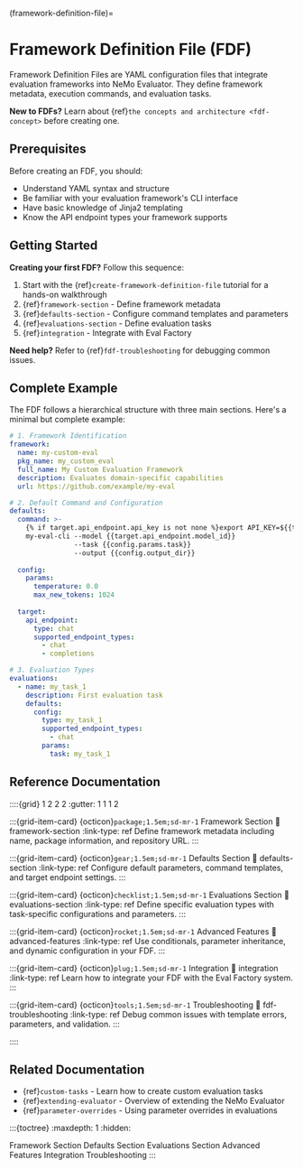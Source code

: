 (framework-definition-file)=

# Framework Definition File (FDF)

Framework Definition Files are YAML configuration files that integrate evaluation frameworks into NeMo Evaluator. They define framework metadata, execution commands, and evaluation tasks.

**New to FDFs?** Learn about {ref}`the concepts and architecture <fdf-concept>` before creating one.

## Prerequisites

Before creating an FDF, you should:

- Understand YAML syntax and structure
- Be familiar with your evaluation framework's CLI interface
- Have basic knowledge of Jinja2 templating
- Know the API endpoint types your framework supports

## Getting Started

**Creating your first FDF?** Follow this sequence:

1. Start with the {ref}`create-framework-definition-file` tutorial for a hands-on walkthrough
2. {ref}`framework-section` - Define framework metadata
3. {ref}`defaults-section` - Configure command templates and parameters
4. {ref}`evaluations-section` - Define evaluation tasks
5. {ref}`integration` - Integrate with Eval Factory

**Need help?** Refer to {ref}`fdf-troubleshooting` for debugging common issues.

## Complete Example

The FDF follows a hierarchical structure with three main sections. Here's a minimal but complete example:

```yaml
# 1. Framework Identification
framework:
  name: my-custom-eval
  pkg_name: my_custom_eval
  full_name: My Custom Evaluation Framework
  description: Evaluates domain-specific capabilities
  url: https://github.com/example/my-eval

# 2. Default Command and Configuration
defaults:
  command: >-
    {% if target.api_endpoint.api_key is not none %}export API_KEY=${{target.api_endpoint.api_key}} && {% endif %}
    my-eval-cli --model {{target.api_endpoint.model_id}} 
                --task {{config.params.task}}
                --output {{config.output_dir}}
  
  config:
    params:
      temperature: 0.0
      max_new_tokens: 1024
  
  target:
    api_endpoint:
      type: chat
      supported_endpoint_types:
        - chat
        - completions

# 3. Evaluation Types
evaluations:
  - name: my_task_1
    description: First evaluation task
    defaults:
      config:
        type: my_task_1
        supported_endpoint_types:
          - chat
        params:
          task: my_task_1
```

## Reference Documentation

::::{grid} 1 2 2 2
:gutter: 1 1 1 2

:::{grid-item-card} {octicon}`package;1.5em;sd-mr-1` Framework Section
:link: framework-section
:link-type: ref
Define framework metadata including name, package information, and repository URL.
:::

:::{grid-item-card} {octicon}`gear;1.5em;sd-mr-1` Defaults Section
:link: defaults-section
:link-type: ref
Configure default parameters, command templates, and target endpoint settings.
:::

:::{grid-item-card} {octicon}`checklist;1.5em;sd-mr-1` Evaluations Section
:link: evaluations-section
:link-type: ref
Define specific evaluation types with task-specific configurations and parameters.
:::

:::{grid-item-card} {octicon}`rocket;1.5em;sd-mr-1` Advanced Features
:link: advanced-features
:link-type: ref
Use conditionals, parameter inheritance, and dynamic configuration in your FDF.
:::

:::{grid-item-card} {octicon}`plug;1.5em;sd-mr-1` Integration
:link: integration
:link-type: ref
Learn how to integrate your FDF with the Eval Factory system.
:::

:::{grid-item-card} {octicon}`tools;1.5em;sd-mr-1` Troubleshooting
:link: fdf-troubleshooting
:link-type: ref
Debug common issues with template errors, parameters, and validation.
:::

::::

## Related Documentation

- {ref}`custom-tasks` - Learn how to create custom evaluation tasks
- {ref}`extending-evaluator` - Overview of extending the NeMo Evaluator
- {ref}`parameter-overrides` - Using parameter overrides in evaluations

:::{toctree}
:maxdepth: 1
:hidden:

Framework Section <framework-section>
Defaults Section <defaults-section>
Evaluations Section <evaluations-section>
Advanced Features <advanced-features>
Integration <integration>
Troubleshooting <fdf-troubleshooting>
:::

